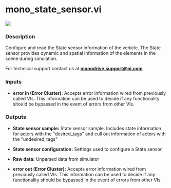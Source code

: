 # mono_state_sensor.vi

<p class="img_container">
<img class="lg_img" src="../mono_state_sensor.png"/>
</p>

### Description

Configure and read the State sensor information of the vehicle. The State sensor provides dynamic and spatial information of the elements in the scene during simulation.

For technical support contact us at <b>monodrive.support@ni.com</b> 

### Inputs

- **error in (Error Cluster):** Accepts error information wired from previously called VIs. This information can be used to decide if any functionality should be bypassed in the event of errors from other VIs. 

### Outputs

- **State sensor sample:**  State sensor sample. Includes state information for actors
with the "desired_tags" and cull out information of actors
with the "undesired_tags"
 

- **State sensor configuration:**  Settings used to configure a State sensor
 

- **Raw data:**  Unparsed data from simulator
 

- **error out (Error Cluster):** Accepts error information wired from previously called VIs. This information can be used to decide if any functionality should be bypassed in the event of errors from other VIs. 

<p>&nbsp;</p>
